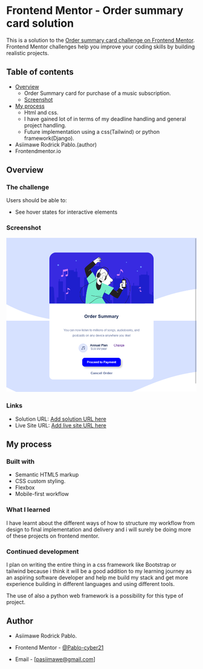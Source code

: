 # Frontend Mentor - Order summary card solution

This is a solution to the [Order summary card challenge on Frontend Mentor](https://www.frontendmentor.io/challenges/order-summary-component-QlPmajDUj). Frontend Mentor challenges help you improve your coding skills by building realistic projects.

## Table of contents

- [Overview](#overview)
  - Order Summary card for purchase of a music subscription.
  - [Screenshot](#screenshot)
- [My process](#my-process)
  - Html and css.
  - I have gained lot of in terms of my deadline handling and general project handling.
  - Future implementation using a css(Tailwind) or python framework(Django).
- Asiimawe Rodrick Pablo.(author)
- Frontendmentor.io

## Overview

### The challenge

Users should be able to:

- See hover states for interactive elements

### Screenshot

![](https://github.com/Pablo-cyber21/frontend-mentor-challenges/blob/b270e319e65da4efd285a7a66d96287b37d974a4/order-summary-component-main/Screen%20Shot%202021-08-27%20at%2000.16.30.png)

### Links

- Solution URL: [Add solution URL here](https://your-solution-url.com)
- Live Site URL: [Add live site URL here](https://your-live-site-url.com)

## My process

### Built with

- Semantic HTML5 markup
- CSS custom styling.
- Flexbox
- Mobile-first workflow

### What I learned

I have learnt about the different ways of how to structure my workflow from design to final implementation and delivery and i will surely be doing more of these projects on frontend mentor.

### Continued development

I plan on writing the entire thing in a css framework like Bootstrap or tailwind because i think it will be a good addition to my learning journey as an aspiring software developer and help me build my stack and get more experience building in different languages and using different tools.

The use of also a python web framework is a possibility for this type of project.

## Author

- Asiimawe Rodrick Pablo.

- Frontend Mentor - [@Pablo-cyber21](https://www.frontendmentor.io/profile/yourusername)
- Email - [pasiimawe@gmail.com]
